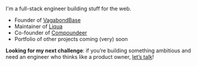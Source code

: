 I'm a full-stack engineer building stuff for the web.

- Founder of [VagabondBase](https://vagabondbase.com)
- Maintainer of [Liqua](https://github.com/simonecervini/liquachat)
- Co-founder of [Compoundeer](https://compoundeer.com)
- Portfolio of other projects coming (very) soon

**Looking for my next challenge**: if you’re building something ambitious and need an engineer who thinks like a product owner, [let’s talk](mailto:simone@simonecervini.dev)!